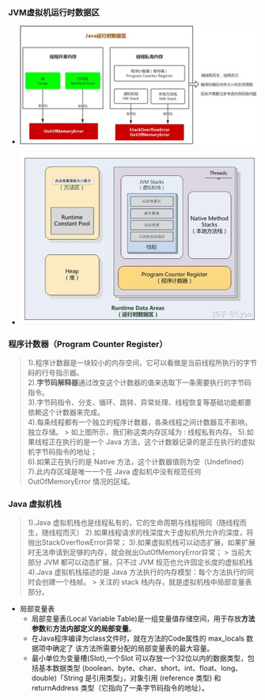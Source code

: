 ### JVM虚拟机运行时数据区
  + ![java-1](https://github.com/flysafely/JAVA/blob/master/Pictures/F36B0C3C-D31B-4BFD-AE1E-E814E4CF03A4.jpeg)

  + ![java-2](https://github.com/flysafely/JAVA/blob/master/Pictures/84FEB020-7D43-4452-BE0A-DCFF9E389F62.jpeg)
  
### 程序计数器（Program Counter Register）
  > 1).程序计数器是一块较小的内存空间，它可以看做是当前线程所执行的字节码的行号指示器。<br>
    2).**字节码解释器**通过改变这个计数器的值来选取下一条需要执行的字节码指令。<br>
    3).字节码指令、分支、循环、跳转、异常处理、线程恢复等基础功能都要依赖这个计数器来完成。<br>
    4).每条线程都有一个独立的程序计数器，各条线程之间计数器互不影响，独立存储。
      > 如上图所示，我们称这类内存区域为 : 线程私有内存。
    5).如果线程正在执行的是一个 Java 方法，这个计数器记录的是正在执行的虚拟机字节码指令的地址；<br>
    6).如果正在执行的是 Native 方法，这个计数器值则为空（Undefined）<br>
    7).此内存区域是唯一一个在 Java 虚拟机中没有规范任何 OutOfMemoryError 情况的区域。
### Java 虚拟机栈
  > 1).Java 虚拟机栈也是线程私有的，它的生命周期与线程相同（随线程而生，随线程而灭）
    2).如果线程请求的栈深度大于虚拟机所允许的深度，将抛出StackOverflowError异常；
    3).如果虚拟机栈可以动态扩展，如果扩展时无法申请到足够的内存，就会抛出OutOfMemoryError异常；
      > 当前大部分 JVM 都可以动态扩展，只不过 JVM 规范也允许固定长度的虚拟机栈
    4).Java 虚拟机栈描述的是 Java 方法执行的内存模型：每个方法执行的同时会创建一个栈帧。 
      > 关注的 stack 栈内存，就是虚拟机栈中局部变量表部分。
  + 局部变量表
    * 局部变量表(Local Variable Table)是一组变量值存储空间，用于存放**方法参数**和**方法内部定义的局部变量**。
    * 在Java程序编译为class文件时，就在方法的Code属性的 max_locals 数据项中确定了 该方法所需要分配的局部变量表的最大容量。
    * 最小单位为变量槽(Slot),一个Slot 可以存放一个32位以内的数据类型，包括基本数据类型 (boolean、byte、char、short、int、float、long、double)「String 是引用类型」，对象引用 (reference 类型) 和 returnAddress 类型（它指向了一条字节码指令的地址）。
